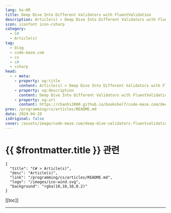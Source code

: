 ```yaml
---
lang: ko-KR
title: Deep Dive Into Different Validators with FluentValidation
description: Article(s) > Deep Dive Into Different Validators with FluentValidation
icon: iconfont icon-csharp
category: 
  - C#
  - Article(s)
tag: 
  - blog
  - code-maze.com
  - cs
  - c#
  - csharp
head:  
  - - meta:
    - property: og:title
      content: Article(s) > Deep Dive Into Different Validators with FluentValidation
    - property: og:description
      content: Deep Dive Into Different Validators with FluentValidation
    - property: og:url
      content: https://chanhi2000.github.io/bookshelf/code-maze.com/deep-dive-validators-fluentvalidation.html
prev: /programming/cs/articles/README.md
date: 2024-04-28
isOriginal: false
cover: /assets/image/code-maze.com/deep-dive-validators-fluentvalidation/banner.png
---
```


# {{ $frontmatter.title }} 관련

```component VPCard
{
  "title": "C# > Article(s)",
  "desc": "Article(s)",
  "link": "/programming/cs/articles/README.md",
  "logo": "/images/ico-wind.svg",
  "background": "rgba(10,10,10,0.2)"
}
```

[[toc]]

---

<SiteInfo
  name="Deep Dive Into Different Validators with FluentValidation"
  desc="In this article we are going to learn more about different Validators with FluentValidation, that we can use to protect our app from bad inputs."
  url="https://code-maze.com/deep-dive-validators-fluentvalidation/"
  logo="/assets/image/code-maze.com/favicon.png"
  preview="/assets/image/code-maze.com/deep-dive-validators-fluentvalidation/banner.png"/>

<!-- TODO: 작성 -->
